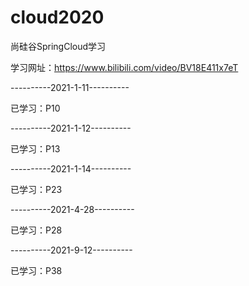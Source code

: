 # cloud2020
尚硅谷SpringCloud学习

学习网址：https://www.bilibili.com/video/BV18E411x7eT

----------2021-1-11----------

已学习：P10

----------2021-1-12----------

已学习：P13

----------2021-1-14----------

已学习：P23

----------2021-4-28----------

已学习：P28

----------2021-9-12----------

已学习：P38